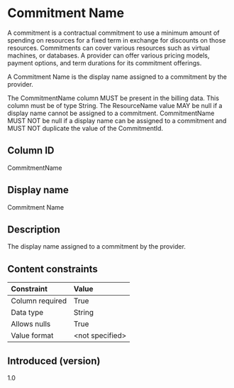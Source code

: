 # Commitment Name

A commitment is a contractual commitment to use a minimum amount of spending on resources for a fixed term in exchange for discounts on those resources. Commitments can cover various resources such as virtual machines, or databases. A provider can offer various pricing models, payment options, and term durations for its commitment offerings.

A Commitment Name is the display name assigned to a commitment by the provider.

The CommitmentName column MUST be present in the billing data. This column must be of type String. The ResourceName value MAY be null if a display name cannot be assigned to a commitment. CommitmentName MUST NOT be null if a display name can be assigned to a commitment and MUST NOT duplicate the value of the CommitmentId.

## Column ID

CommitmentName

## Display name

Commitment Name

## Description

The display name assigned to a commitment by the provider.

## Content constraints

| Constraint      | Value            |
|:----------------|:-----------------|
| Column required | True             |
| Data type       | String           |
| Allows nulls    | True             |
| Value format    | \<not specified> |

## Introduced (version)

1.0
